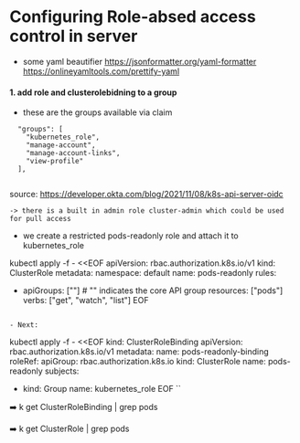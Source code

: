 # Configuring Role-absed access control in server


- some yaml beautifier
	https://jsonformatter.org/yaml-formatter
	https://onlineyamltools.com/prettify-yaml


#### 1. add role and clusterolebidning to a group

- these are the groups available via claim
```
  "groups": [
    "kubernetes_role",
    "manage-account",
    "manage-account-links",
    "view-profile"
  ],
  
```
source: https://developer.okta.com/blog/2021/11/08/k8s-api-server-oidc

	-> there is a built in admin role cluster-admin which could be used for pull access

- we create a restricted pods-readonly role and attach it to kubernetes_role


kubectl apply -f - <<EOF
apiVersion: rbac.authorization.k8s.io/v1
kind: ClusterRole
metadata:
  namespace: default
  name: pods-readonly
rules:
- apiGroups: [""] # "" indicates the core API group
  resources: ["pods"]
  verbs: ["get", "watch", "list"]
EOF
```

- Next:

```			 
kubectl apply -f - <<EOF
kind: ClusterRoleBinding
apiVersion: rbac.authorization.k8s.io/v1
metadata:
  name: pods-readonly-binding
roleRef:
  apiGroup: rbac.authorization.k8s.io
  kind: ClusterRole
  name: pods-readonly
subjects:
- kind: Group
  name: kubernetes_role
EOF
``
			
:arrow_right: k get ClusterRoleBinding | grep pods

:arrow_right: k get ClusterRole | grep pods


